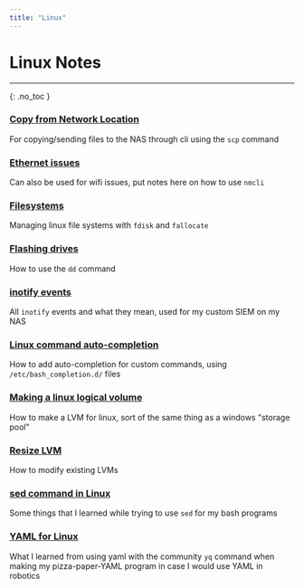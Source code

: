 ```yaml
---
title: "Linux"
---
```

# Linux Notes
___
{: .no_toc }

### [Copy from Network Location](https://pizza2d1.github.io/src/notes/Linux/copy_from_network_location)
For copying/sending files to the NAS through cli using the `scp` command
### [Ethernet issues](https://pizza2d1.github.io/src/notes/Linux/ethernet_issues)
Can also be used for wifi issues, put notes here on how to use `nmcli`
### [Filesystems](https://pizza2d1.github.io/src/notes/Linux/filesystems)
Managing linux file systems with `fdisk` and `fallocate`
### [Flashing drives](https://pizza2d1.github.io/src/notes/Linux/flashing_drives)
How to use the `dd` command
### [inotify events](https://pizza2d1.github.io/src/notes/Linux/inotify_events)
All `inotify` events and what they mean, used for my custom SIEM on my NAS
### [Linux command auto-completion](https://pizza2d1.github.io/src/notes/Linux/linux_command_auto-completion)
How to add auto-completion for custom commands, using `/etc/bash_completion.d/` files
### [Making a linux logical volume](https://pizza2d1.github.io/src/notes/Linux/making_a_linux_logical_volume)
How to make a LVM for linux, sort of the same thing as a windows "storage pool"
### [Resize LVM](https://pizza2d1.github.io/src/notes/Linux/resize_lvm)
How to modify existing LVMs
### [sed command in Linux](https://pizza2d1.github.io/src/notes/Linux/sed_command_in_linux)
Some things that I learned while trying to use `sed` for my bash programs
### [YAML for Linux](https://pizza2d1.github.io/src/notes/Linux/yaml_for_linux)
What I learned from using yaml with the community `yq` command when making my pizza-paper-YAML program in case I would use YAML in robotics



